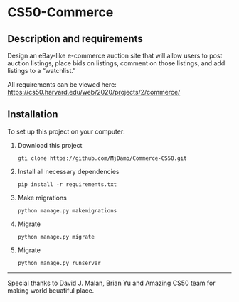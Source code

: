 # CS50-Commerce

## Description and requirements
Design an eBay-like e-commerce auction site that will allow users to post auction listings, place bids on listings, comment on those listings, and add listings to a “watchlist.”

All requirements can be viewed here: https://cs50.harvard.edu/web/2020/projects/2/commerce/


## Installation
To set up this project on your computer:
1. Download this project
    ```
    gti clone https://github.com/MjDamo/Commerce-CS50.git
    ```
2. Install all necessary dependencies
    ```
    pip install -r requirements.txt
    ```
3. Make migrations
    ```
    python manage.py makemigrations
    ```
4. Migrate
    ```
    python manage.py migrate
    ```
5. Migrate
    ```
    python manage.py runserver
    ```

---
Special thanks to David J. Malan, Brian Yu and Amazing CS50 team for making world beuatiful place. 
